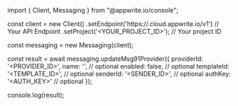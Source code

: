 import { Client, Messaging } from "@appwrite.io/console";

const client = new Client()
    .setEndpoint('https://<REGION>.cloud.appwrite.io/v1') // Your API Endpoint
    .setProject('<YOUR_PROJECT_ID>'); // Your project ID

const messaging = new Messaging(client);

const result = await messaging.updateMsg91Provider({
    providerId: '<PROVIDER_ID>',
    name: '<NAME>', // optional
    enabled: false, // optional
    templateId: '<TEMPLATE_ID>', // optional
    senderId: '<SENDER_ID>', // optional
    authKey: '<AUTH_KEY>' // optional
});

console.log(result);
